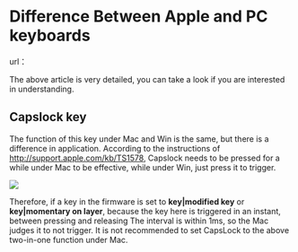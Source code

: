 # Difference Between Apple and PC keyboards

url：

The above article is very detailed, you can take a look if you are interested in understanding.



## Capslock key
The function of this key under Mac and Win is the same, but there is a difference in application. According to the instructions of http://support.apple.com/kb/TS1578, Capslock needs to be pressed for a while under Mac to be effective, while under Win, just press it to trigger.

![](assets/mac_capslock.jpg)

Therefore, if a key in the firmware is set to **key|modified key** or **key|momentary on layer**, because the key here is triggered in an instant, between pressing and releasing The interval is within 1ms, so the Mac judges it to not trigger. It is not recommended to set CapsLock to the above two-in-one function under Mac.



